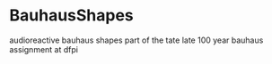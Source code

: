 # BauhausShapes
audioreactive bauhaus shapes part of the tate late 100 year bauhaus assignment at dfpi

